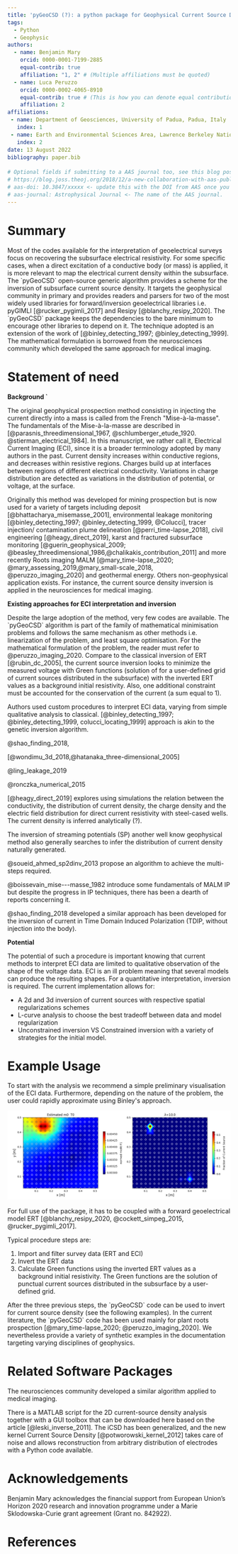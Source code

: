 ```yaml
---
title: 'pyGeoCSD (?): a python package for Geophysical Current Source Density inversion'
tags:
  - Python
  - Geophysic
authors:
  - name: Benjamin Mary
    orcid: 0000-0001-7199-2885
    equal-contrib: true
    affiliation: "1, 2" # (Multiple affiliations must be quoted)
  - name: Luca Peruzzo
    orcid: 0000-0002-4065-8910
    equal-contrib: true # (This is how you can denote equal contributions between multiple authors)
    affiliation: 2
affiliations:
 - name: Department of Geosciences, University of Padua, Padua, Italy
   index: 1
 - name: Earth and Environmental Sciences Area, Lawrence Berkeley National Laboratory, Berkeley, CA, United States
   index: 2
date: 13 August 2022
bibliography: paper.bib

# Optional fields if submitting to a AAS journal too, see this blog post:
# https://blog.joss.theoj.org/2018/12/a-new-collaboration-with-aas-publishing
# aas-doi: 10.3847/xxxxx <- update this with the DOI from AAS once you know it.
# aas-journal: Astrophysical Journal <- The name of the AAS journal.
---
```


# Summary

Most of the codes available for the interpretation of geoelectrical surveys focus on recovering the subsurface electrical resistivity. For some specific cases, when a direct excitation of a conductive body (or mass) is applied, it is more relevant to map the electrical current density within the subsurface. The \`pyGeoCSD\` open-source generic algorithm provides a scheme for the inversion of subsurface current source density. It targets the geophysical community in primary and provides readers and parsers for two of the most widely used libraries for forward/inversion geoelectrical libraries i.e. pyGIMLI [@rucker_pygimli_2017] and Resipy [@blanchy_resipy_2020]. The \`pyGeoCSD\` package keeps the dependencies to the bare minimum to encourage other libraries to depend on it. The technique adopted is an extension of the work of [@binley_detecting_1997; @binley_detecting_1999]. The mathematical formulation is borrowed from the neurosciences community which developed the same approach for medical imaging.

# Statement of need

**Background \`**

The original geophysical prospection method consisting in injecting the current directly into a mass is called from the French "Mise-à-la-masse". The fundamentals of the Mise-à-la-masse are described in [@parasnis_threedimensional_1967, @schlumberger_etude_1920. @stierman_electrical_1984]. In this manuscript, we rather call it, Electrical Current Imaging (ECI), since it is a broader terminology adopted by many authors in the past. Current density increases within conductive regions, and decreases within resistive regions. Charges build up at interfaces between regions of different electrical conductivity. Variations in charge distribution are detected as variations in the distribution of potential, or voltage, at the surface. 

Originally this method was developed for mining prospection but is now used for a variety of targets including deposit [@bhattacharya_misemasse_2001], environmental leakage monitoring [@binley_detecting_1997; @binley_detecting_1999, @Colucci], tracer injection/ contamination plume delineation [@perri_time-lapse_2018], civil engineering [@heagy_direct_2019], karst and fractured subsurface monitoring [@guerin_geophysical_2009; @beasley_threedimensional_1986,@chalikakis_contribution_2011] and more recently Roots imaging MALM [@mary_time-lapse_2020; @mary_assessing_2019,@mary_small-scale_2018, @peruzzo_imaging_2020] and geothermal energy.  Others non-geophysical application exists. For instance, the current source density inversion is applied in the neurosciences for medical imaging.  

**Existing approaches for ECI interpretation and inversion**

Despite the large adoption of the method, very few codes are available. The \`pyGeoCSD\` algorithm is part of the family of mathematical minimisation problems and follows the same mechanism as other methods i.e. linearization of the problem, and least square optimisation. For the mathematical formulation of the problem, the reader must refer to @peruzzo_imaging_2020. Compare to the classical inversion of ERT [@rubin_dc_2005], the current source inversion looks to minimize the measured voltage with Green functions (solution of for a user-defined grid of current sources distributed in the subsurface) with the inverted ERT values as a background initial resistivity. Also, one additional constraint must be accounted for the conservation of the current (a sum equal to 1). 

Authors used custom procedures to interpret ECI data, varying from simple qualitative analysis to classical. [@binley_detecting_1997; @binley_detecting_1999, colucci_locating_1999] approach is akin to the genetic inversion algorithm. 

@shao_finding_2018, 

[@wondimu_3d_2018,@hatanaka_three-dimensional_2005]

@ling_leakage_2019

@ronczka_numerical_2015

[@heagy_direct_2019] explores using simulations the relation between the conductivity, the distribution of current density, the charge density and the electric field distribution for direct current resistivity with steel-cased wells. The current density is inferred analytically (?). 

The inversion of streaming potentials (SP) another well know geophysical method also generally searches to infer the distribution of current density naturally generated. 

@soueid_ahmed_sp2dinv_2013 propose an algorithm to achieve the multi-steps required. 

@boissevain_mise---masse_1982 introduce some fundamentals of MALM IP but despite the progress in IP techniques, there has been a dearth of reports concerning it.

@shao_finding_2018 developed a similar approach has been developed for the inversion of current in Time Domain Induced Polarization (TDIP, without injection into the body). 

**Potential**

The potential of such a procedure is important knowing that current methods to interpret ECI data are limited to qualitative observation of the shape of the voltage data. ECI is an ill problem meaning that several models can produce the resulting shapes. For a quantitative interpretation, inversion is required. The current implementation allows for: 

- A 2d and 3d inversion of current sources with respective spatial regularizations schemes
- L-curve analysis to choose the best tradeoff between data and model regularization
- Unconstrained inversion VS Constrained inversion with a variety of strategies for the initial model. 

# Example Usage 

To start with the analysis we recommend a simple preliminary visualisation of the ECI data. Furthermore, depending on the nature of the problem, the user could rapidly approximate using Binley's approach. 

![The product-moment correlation and the inverted current density\\label{fig1}](joss_fig1.png)

For full use of the package, it has to be coupled with a forward geoelectrical model ERT [@blanchy_resipy_2020, @cockett_simpeg_2015, @rucker_pygimli_2017]. 

Typical procedure steps are:

1. Import and filter survey data (ERT and ECI)
2. Invert the ERT data
3. Calculate Green functions using the inverted ERT values as a background initial resistivity. The Green functions are the solution of punctual current sources distributed in the subsurface by a user-defined grid.

After the three previous steps, the \`pyGeoCSD\` code can be used to invert for current source density (see the following examples). In the current literature, the \`pyGeoCSD\` code has been used mainly for plant roots prospection [@mary_time-lapse_2020; @peruzzo_imaging_2020]. We nevertheless provide a variety of synthetic examples in the documentation targeting varying disciplines of geophysics.       

# Related Software Packages

The neurosciences community developed a similar algorithm applied to medical imaging. 

There is a MATLAB script for the 2D current-source density analysis together with a GUI toolbox that can be downloaded here based on the article [@leski_inverse_2011]. The iCSD has been generalized, and the new kernel Current Source Density [@potworowski_kernel_2012] takes care of noise and allows reconstruction from arbitrary distribution of electrodes with a Python code available.

# Acknowledgements

Benjamin Mary acknowledges the financial support from European Union’s Horizon 2020 research and innovation programme under a Marie Sklodowska-Curie grant agreement (Grant no. 842922).

# References 
